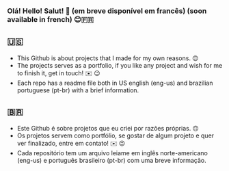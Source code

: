 ### Olá! Hello! Salut! 👋 (em breve disponível em francês) (soon available in french) 😊🇫🇷
## 🇺🇸
 - This Github is about projects that I made for my own reasons. 🙃
 - The projects serves as a portfolio, if you like any project and wish for me to finish it, get in touch! ✉️ 😉
 - Each repo has a readme file both in US english (eng-us) and brazilian portuguese (pt-br) with a brief information.
## 🇧🇷
 - Este Github é sobre projetos que eu criei por razões próprias. 🙃
 - Os projetos servem como portfólio, se gostar de algum projeto e quer ver finalizado, entre em contato! ✉️ 😉
 - Cada repositório tem um arquivo leiame em inglês norte-americano (eng-us) e português brasileiro (pt-br) com uma breve informação.
